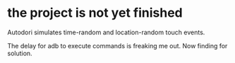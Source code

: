 # the project is not yet finished

Autodori simulates time-random and location-random touch events.

The delay for adb to execute commands is freaking me out. Now finding for solution.  